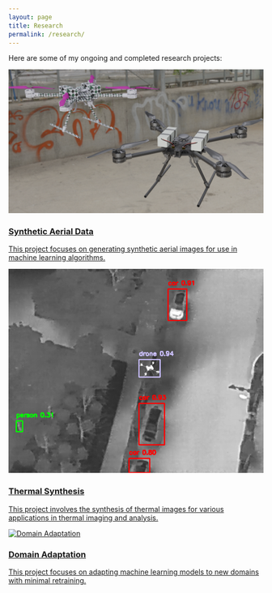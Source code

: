 ```yaml
---
layout: page
title: Research
permalink: /research/
---
```


Here are some of my ongoing and completed research projects:

<div class="projects-list">
  <a href="projects/sim2air" class="project-link">
    <div class="project-item">
      <img src="/public/eagle_005.png" alt="Synthetic Aerial Data" class="project-image">
      <h3>Synthetic Aerial Data</h3>
      <p>This project focuses on generating synthetic aerial images for use in machine learning algorithms.</p>
    </div>
  </a>

  <a href="projects/thermal_synth" class="project-link">
    <div class="project-item">
      <img src="/public/img_angle60_background_1_80_60_0_08682_anim1_1_detected.png" alt="Thermal Synthesis" class="project-image">
      <h3>Thermal Synthesis</h3>
      <p>This project involves the synthesis of thermal images for various applications in thermal imaging and analysis.</p>
    </div>
  </a>

  <a href="projects/domain_adaptation" class="project-link">
    <div class="project-item">
      <img src="/assets/images/domain_adaptation_image.png" alt="Domain Adaptation" class="project-image">
      <h3>Domain Adaptation</h3>
      <p>This project focuses on adapting machine learning models to new domains with minimal retraining.</p>
    </div>
  </a>
</div>
